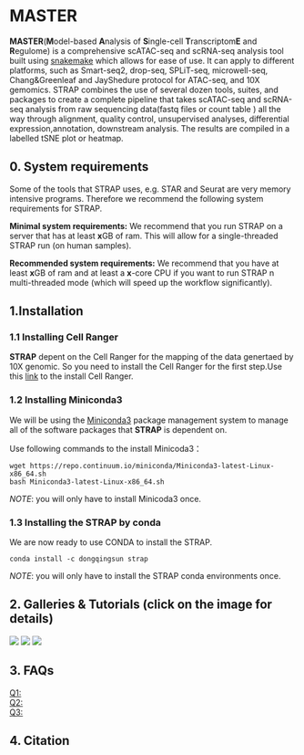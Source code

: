 # MASTER

**MASTER**(**M**odel-based **A**nalysis of **S**ingle-cell **T**ranscriptom**E** and **R**egulome) is a comprehensive scATAC-seq and scRNA-seq analysis tool built using [snakemake](https://bitbucket.org/snakemake/snakemake/wiki/Home) which allows for ease of use. It can apply to different platforms, such as Smart-seq2, drop-seq, SPLiT-seq, microwell-seq, Chang&Greenleaf and JayShedure protocol for ATAC-seq, and 10X gemomics. STRAP combines the use of several dozen tools, suites, and packages to create a complete pipeline that takes scATAC-seq and scRNA-seq analysis from raw sequencing data(fastq files or count 
table ) all the way through alignment, quality control, unsupervised analyses, differential expression,annotation, downstream analysis. The results are compiled in a labelled tSNE plot or heatmap.

## 0. System requirements
Some of the tools that STRAP uses, e.g. STAR and Seurat are very memory intensive programs. Therefore we recommend the following system requirements for STRAP.

**Minimal system requirements:**
We recommend that you run STRAP on a server that has at least **x**GB of ram. This will allow for a single-threaded STRAP run (on human samples).

**Recommended system requirements:**
We recommend that you have at least **x**GB of ram and at least a **x**-core CPU if you want to run STRAP n multi-threaded mode (which will speed up the workflow significantly). 


## 1.Installation

### 1.1 Installing Cell Ranger

__STRAP__ depent on the Cell Ranger for the mapping of the data genertaed by 10X genomic. So you need to install the Cell Ranger for the first step.Use this [link](https://support.10xgenomics.com/single-cell-gene-expression/software/pipelines/latest/installation) to the install Cell Ranger.

### 1.2 Installing Miniconda3

We will be using the [Miniconda3](http://conda.pydata.org/miniconda.html) package management system to manage all of the software packages that __STRAP__ is dependent on. 

Use following commands to the install Minicoda3：

```
wget https://repo.continuum.io/miniconda/Miniconda3-latest-Linux-x86_64.sh
bash Miniconda3-latest-Linux-x86_64.sh
```

*NOTE*: you will only have to install Minicoda3 once.  

### 1.3 Installing the STRAP by conda

We are now ready to use CONDA to install the STRAP.

```
conda install -c dongqingsun strap
```

*NOTE*: you will only have to install the STRAP conda environments once.

## 2. Galleries & Tutorials (click on the image for details)

[![](image/ATAC.png)](./example/STRAP_ATAC_infrastructure.md)
[![](image/RNA.png)](./example/STRAP_RNA_infrastructure.md)
[![](image/INTERGRATE.png)](./example/STRAP_INTERGRATE_infrastructure.md)


## 3. FAQs
[Q1:]()             
[Q2:]()          
[Q3:]()   


## 4. Citation

